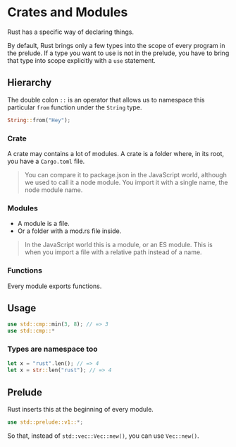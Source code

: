 # Crates and Modules

Rust has a specific way of declaring things.

By default, Rust brings only a few types into the scope of every program in the prelude. If a type you want to use is not in the prelude, you have to bring that type into scope explicitly with a `use` statement.

## Hierarchy

The double colon `::` is an operator that allows us to namespace this particular `from` function under the `String` type.

```rust
String::from("Hey");
```

### Crate

A crate may contains a lot of modules. A crate is a folder where, in its root, you have a `Cargo.toml` file.

> You can compare it to package.json in the JavaScript world, although we used to call it a node module. You import it
> with a single name, the node module name.

### Modules

- A module is a file.
- Or a folder with a mod.rs file inside.

> In the JavaScript world this is a module, or an ES module. This is when you import a file with a relative path instead
> of a name.

### Functions

Every module exports functions.

## Usage

```rust
use std::cmp::min(3, 8); // => 3
use std::cmp::*
```

### Types are namespace too

```rust
let x = "rust".len(); // => 4
let x = str::len("rust"); // => 4
```

## Prelude

Rust inserts this at the beginning of every module.

```rust
use std::prelude::v1::*;
```

So that, instead of `std::vec::Vec::new()`, you can use `Vec::new()`.
